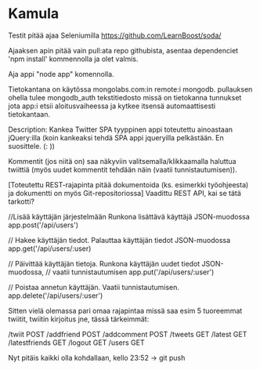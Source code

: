 Kamula
======

Testit pitää ajaa Seleniumilla https://github.com/LearnBoost/soda/

Ajaaksen apin pitää vain pull:ata repo githubista, asentaa dependenciet 'npm install' kommennolla ja olet valmis.

Aja appi "node app" komennolla.

Tietokantana on käytössa mongolabs.com:in remote:i mongodb. pullauksen ohella tulee mongodb_auth tekstitiedosto missä on tietokanna tunnukset jota app:i etsii aloitusvaiheessa ja kytkee itsensä automaattisesti tietokantaan.


Description:	Kankea Twitter SPA tyyppinen appi toteutettu ainoastaan jQuery:illa (koin kankeaksi tehdä SPA appi jqueryilla pelkästään. En suosittele. (: ))


Kommentit (jos niitä on) saa näkyviin valitsemalla/klikkaamalla haluttua twiittiä (myös uudet kommentit tehdään näin (vaatii tunnistautumisen)).




[Toteutettu REST-rajapinta pitää dokumentoida (ks. esimerkki työohjeesta) ja dokumentti on myös Git-repositoriossa]
Vaadittu REST API, kai se tätä tarkotti?

//Lisää käyttäjän järjestelmään	Runkona lisättävä käyttäjä JSON-muodossa
app.post('/api/users')

// Hakee käyttäjän tiedot. Palauttaa käyttäjän tiedot JSON-muodossa
app.get('/api/users/:user)

// Päivittää käyttäjän tietoja. Runkona käyttäjän uudet tiedot JSON-muodossa,
// vaatii tunnistautumisen
app.put('/api/users/:user')

// Poistaa annetun käyttäjän. Vaatii tunnistautumisen.
app.delete('/api/users/:user')


Sitten vielä olemassa pari omaa rajapintaa missä saa esim 5 tuoreemmat twiitit, twiitin kirjoitus jne, tässä tärkeimmät:

/twiit POST
/addfriend POST
/addcomment POST
/tweets GET
/latest GET
/latestfriends GET
/logout GET
/users GET

Nyt pitäis kaikki olla kohdallaan, kello 23:52 -> git push